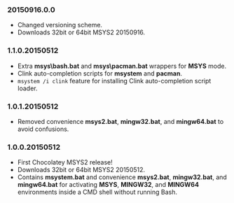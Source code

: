### 20150916.0.0

* Changed versioning scheme.
* Downloads 32bit or 64bit MSYS2 20150916.

### 1.1.0.20150512

* Extra **msys\bash.bat** and **msys\pacman.bat** wrappers for **MSYS** mode.
* Clink auto-completion scripts for **msystem** and **pacman**.
* `msystem /i clink` feature
  for installing Clink auto-completion script loader.

### 1.0.1.20150512

* Removed convenience **msys2.bat**, **mingw32.bat**, and **mingw64.bat**
  to avoid confusions.

### 1.0.0.20150512

* First Chocolatey MSYS2 release!
* Downloads 32bit or 64bit MSYS2 20150512.
* Contains **msystem.bat** 
  and convenience **msys2.bat**, **mingw32.bat**, and **mingw64.bat**
  for activating **MSYS**, **MINGW32**, and **MINGW64** environments
  inside a CMD shell without running Bash.
